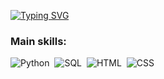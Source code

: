 [![Typing SVG](https://readme-typing-svg.herokuapp.com?font=Fira+Code&size=18&pause=1000&color=13F750&center=falso&vCenter=falso&multiline=true&repeat=verdadeiro&random=falso&width=500&height=90&lines=Bem+vindo+ao+meu+GitHub;Meu+nome+%C3%A9+P%C3%A9ricles%2C+tenho+38+anos%2C+brasileiro.;Sou+Cientista+de+Dados)](https://git.io/typing-svg)

### Main skills:
![Python](https://img.shields.io/badge/Python-3776AB?style=for-the-badge&logo=python&logoColor=white)&nbsp;
![SQL](https://img.shields.io/badge/-SQL-0D1117?style=for-the-badge&logo=sql&labelColor=DodgerBlue)&nbsp;
![HTML](https://img.shields.io/badge/HTML-239120?style=for-the-badge&logo=html5&logoColor=orange)&nbsp;
![CSS](https://img.shields.io/badge/CSS-239120?&style=for-the-badge&logo=css3&logoColor=blue)&nbsp;
